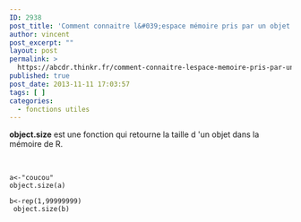 ```yaml
---
ID: 2938
post_title: 'Comment connaitre l&#039;espace mémoire pris par un objet dans R? object.size'
author: vincent
post_excerpt: ""
layout: post
permalink: >
  https://abcdr.thinkr.fr/comment-connaitre-lespace-memoire-pris-par-un-objet-dans-r-object-size/
published: true
post_date: 2013-11-11 17:03:57
tags: [ ]
categories:
  - fonctions utiles
---
```

<strong>object.size</strong> est une fonction qui retourne la taille d 'un objet dans la mémoire de R.<br /><br /> <pre><code><br />a&lt;-"coucou"<br />object.size(a)<br /> b&lt;-rep(1,99999999) <br /> object.size(b)<br /> <br /><br /></code></pre>